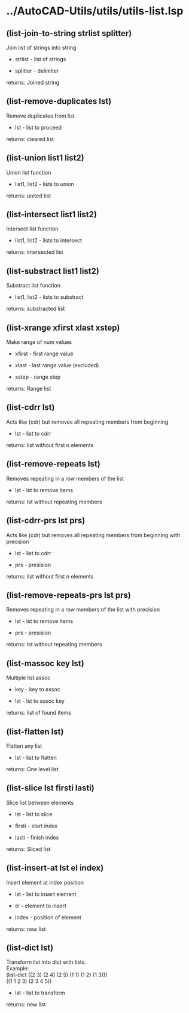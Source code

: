# ../AutoCAD-Utils/utils/utils-list.lsp
## (list-join-to-string strlist splitter)
Join list of strings into string
* strlist - list of strings
* splitter - delimiter
returns: Joined string
## (list-remove-duplicates lst)
Remove duplicates from list
* lst - list to proceed
returns: cleared list
## (list-union list1 list2)
Union list function
* list1, list2 - lists to union
returns: united list
## (list-intersect list1 list2)
Intersect list function
* list1, list2 - lists to intersect
returns: intersected list
## (list-substract list1 list2)
Substract list function
* list1, list2 - lists to substract
returns: substracted list
## (list-xrange xfirst xlast xstep)
Make range of num values
* xfirst - first range value
* xlast - last range value (excluded)
* xstep - range step
returns: Range list
## (list-cdrr lst)
Acts like (cdr) but removes all repeating members from beginning
* lst - list to cdrr
returns: list without first n elements
## (list-remove-repeats lst)
Removes repeating in a row members of the list
* lst - lst to remove items
returns: lst without repeating members
## (list-cdrr-prs lst prs)
Acts like (cdr) but removes all repeating members from beginning with precision
* lst - list to cdrr
* prs - presision
returns: list without first n elements
## (list-remove-repeats-prs lst prs)
Removes repeating in a row members of the list with precision
* lst - lst to remove items
* prs - presision
returns: lst without repeating members
## (list-massoc key lst)
Multiple list assoc
* key - key to assoc
* lst - lst to assoc key
returns: list of found items
## (list-flatten lst)
Flatten any list
* lst - list to flatten
returns: One level list
## (list-slice lst firsti lasti)
Slice list between elements
* lst - list to slice
* firsti - start index
* lasti - finish index
returns: Sliced list
## (list-insert-at lst el index)
Insert element at index position
* lst - list to insert element
* el - element to insert
* index - position of element
returns: new list
## (list-dict lst)
Transform list into dict with lists. <br/> Example: <br/> (list-dict ((2 3) (2 4) (2 5) (1 1) (1 2) (1 3))) <br/> ((1 1 2 3) (2 3 4 5))
* lst - list to transform
returns: new list
